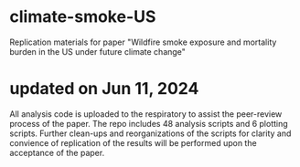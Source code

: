 # climate-smoke-US
Replication materials for paper "Wildfire smoke exposure and mortality burden in the US under future climate change"

# updated on Jun 11, 2024
All analysis code is uploaded to the respiratory to assist the peer-review process of the paper. The repo includes 48 analysis scripts and 6 plotting scripts. Further clean-ups and reorganizations of the scripts for clarity and convience of replication of the results will be performed upon the acceptance of the paper. 
